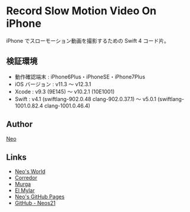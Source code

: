# Record Slow Motion Video On iPhone

iPhone でスローモーション動画を撮影するための Swift 4 コード片。


## 検証環境

- 動作確認端末 : iPhone6Plus・iPhoneSE・iPhone7Plus
- iOS バージョン : v11.3 〜 v12.3.1
- Xcode : v9.3 (9E145) 〜 v10.2.1 (10E1001)
- Swift : v4.1 (swiftlang-902.0.48 clang-902.0.37.1) 〜 v5.0.1 (swiftlang-1001.0.82.4 clang-1001.0.46.4)


## Author

[Neo](http://neo.s21.xrea.com/)


## Links

- [Neo's World](http://neo.s21.xrea.com/)
- [Corredor](https://neos21.hatenablog.com/)
- [Murga](https://neos21.hatenablog.jp/)
- [El Mylar](https://neos21.hateblo.jp/)
- [Neo's GitHub Pages](https://neos21.github.io/)
- [GitHub - Neos21](https://github.com/Neos21/)
